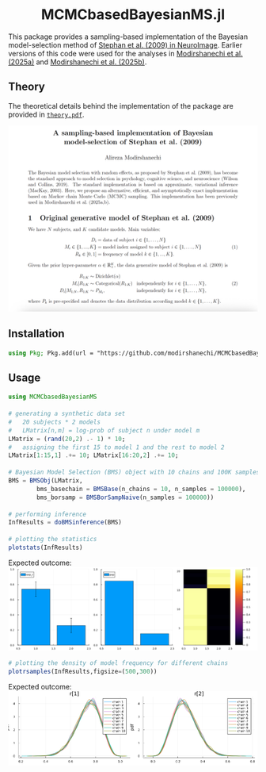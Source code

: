 <div align="center">

# MCMCbasedBayesianMS.jl

</div>

This package provides a sampling-based implementation of the Bayesian model-selection method of [Stephan et al. (2009) in NeuroImage](https://doi.org/10.1016/j.neuroimage.2009.03.025). Earlier versions of this code were used for the analyses in [Modirshanechi et al. (2025a)](https://doi.org/10.1101/2022.07.05.498835) and [Modirshanechi et al. (2025b)](https://osf.io/preprints/psyarxiv/cnkyz_v2).


## Theory

The theoretical details behind the implementation of the package are provided in [`theory.pdf`](theory.pdf).

[![Preview](figs/theory.png)](theory.pdf)


## Installation

```julia
using Pkg; Pkg.add(url = "https://github.com/modirshanechi/MCMCbasedBayesianMS.jl.git")
```

## Usage

```julia
using MCMCbasedBayesianMS

# generating a synthetic data set
#   20 subjects * 2 models
#   LMatrix[n,m] = log-prob of subject n under model m
LMatrix = (rand(20,2) .- 1) * 10;
#   assigning the first 15 to model 1 and the rest to model 2
LMatrix[1:15,1] .+= 10; LMatrix[16:20,2] .+= 10; 

# Bayesian Model Selection (BMS) object with 10 chains and 100K samples per chain
BMS = BMSObj(LMatrix, 
        bms_basechain = BMSBase(n_chains = 10, n_samples = 100000),
        bms_borsamp = BMSBorSampNaive(n_samples = 100000))

# performing inference
InfResults = doBMSinference(BMS)

# plotting the statistics
plotstats(InfResults)
```
Expected outcome:
![PDF Preview](figs/statoutput.png)

```julia
# plotting the density of model frequency for different chains
plotrsamples(InfResults,figsize=(500,300))
```
Expected outcome:
![PDF Preview](figs/chainoutput.png)
